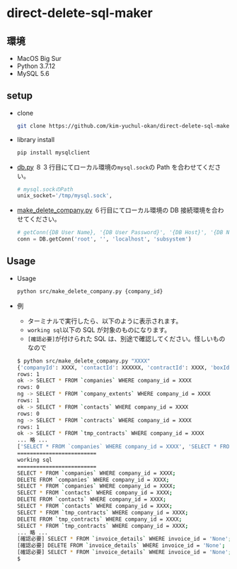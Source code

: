 # direct-delete-sql-maker

## 環境

- MacOS Big Sur
- Python 3.7.12
- MySQL 5.6

## setup

- clone
  ```sh
  git clone https://github.com/kim-yuchul-okan/direct-delete-sql-maker.git
  ```
- library install
  ```sh
  pip install mysqlclient
  ```
- [db.py](./lib/db.py) ８ 3 行目にてローカル環境の`mysql.sock`の Path を合わせてください。
  ```py
  # mysql.sockのPath
  unix_socket='/tmp/mysql.sock',
  ```
- [make_delete_company.py](./make_delete_company.py) ６行目にてローカル環境の DB 接続環境を合わせてください。
  ```py
  # getConn({DB User Name}, '{DB User Password}', '{DB Host}', '{DB Name}')
  conn = DB.getConn('root', '', 'localhost', 'subsystem')
  ```

## Usage

- Usage

  ```sh
  python src/make_delete_company.py {company_id}
  ```

- 例

  - ターミナルで実行したら、以下のように表示されます。
  - `working sql`以下の SQL が対象のものになります。
  - `[確認必要]`が付けられた SQL は、別途で確認してください。怪しいものなので

  ```sh
  $ python src/make_delete_company.py "XXXX"
  {'companyId': XXXX, 'contactId': XXXXXX, 'contractId': XXXX, 'boxId': XXXX00, 'itemRequestId': None, 'maintenanceScheduleId': None, 'invoiceId': None, 'maintenanceId': None, 'noteUserId': XXXXXXX}
  rows: 1
  ok -> SELECT * FROM `companies` WHERE company_id = XXXX
  rows: 0
  ng -> SELECT * FROM `company_extents` WHERE company_id = XXXX
  rows: 1
  ok -> SELECT * FROM `contacts` WHERE company_id = XXXX
  rows: 0
  ng -> SELECT * FROM `contracts` WHERE company_id = XXXX
  rows: 1
  ok -> SELECT * FROM `tmp_contracts` WHERE company_id = XXXX
  ... 略 ...
  ['SELECT * FROM `companies` WHERE company_id = XXXX', 'SELECT * FROM `contacts` WHERE company_id = XXXX', 'SELECT * FROM `tmp_contracts` WHERE company_id = XXXX',  ... 略 ... ]
  =========================
  working sql
  =========================
  SELECT * FROM `companies` WHERE company_id = XXXX;
  DELETE FROM `companies` WHERE company_id = XXXX;
  SELECT * FROM `companies` WHERE company_id = XXXX;
  SELECT * FROM `contacts` WHERE company_id = XXXX;
  DELETE FROM `contacts` WHERE company_id = XXXX;
  SELECT * FROM `contacts` WHERE company_id = XXXX;
  SELECT * FROM `tmp_contracts` WHERE company_id = XXXX;
  DELETE FROM `tmp_contracts` WHERE company_id = XXXX;
  SELECT * FROM `tmp_contracts` WHERE company_id = XXXX;
  ... 略 ...
  [確認必要] SELECT * FROM `invoice_details` WHERE invoice_id = 'None';
  [確認必要] DELETE FROM `invoice_details` WHERE invoice_id = 'None';
  [確認必要] SELECT * FROM `invoice_details` WHERE invoice_id = 'None';
  $
  ```
